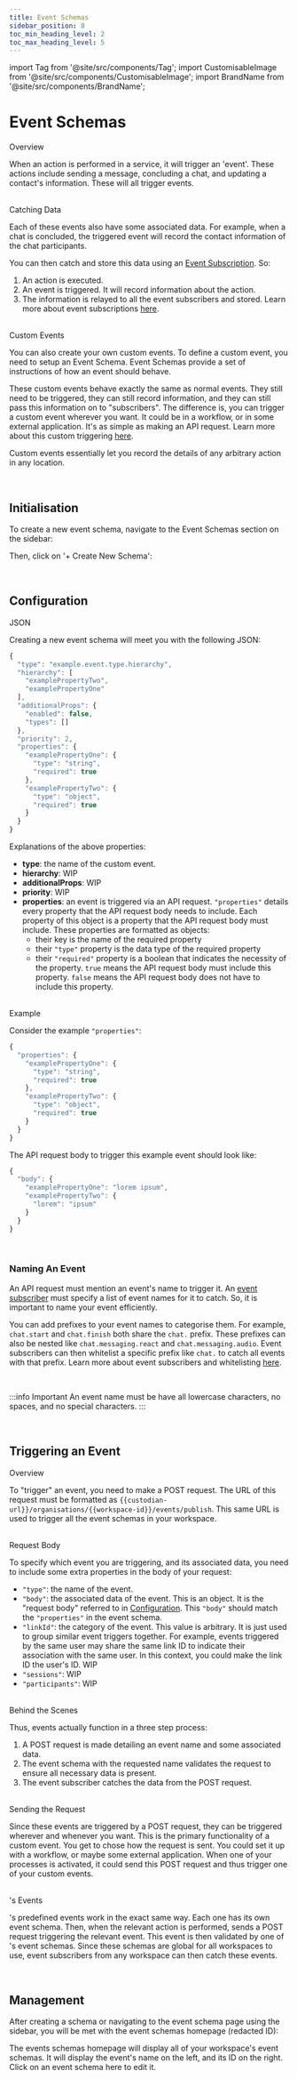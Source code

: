 ```yaml
---
title: Event Schemas
sidebar_position: 8
toc_min_heading_level: 2
toc_max_heading_level: 5
---
```


import Tag from '@site/src/components/Tag';
import CustomisableImage from '@site/src/components/CustomisableImage';
import BrandName from '@site/src/components/BrandName';

# Event Schemas

<div className="dubheader">Overview</div>

When an action is performed in a <BrandName/> service, it will trigger an 'event'. These actions include sending a message, concluding a chat, and updating a contact's information. These will all trigger events. 

<br/>

<div className="dubheader">Catching Data</div>

Each of these events also have some associated data. For example, when a chat is concluded, the triggered event will record the contact information of the chat participants.

You can then catch and store this data using an [Event Subscription](./event-subscriptions.md). So:
1. An action is executed. 
2. An event is triggered. It will record information about the action.
3. The information is relayed to all the event subscribers and stored. Learn more about event subscriptions [here](./event-subscriptions.md).

<br/>

<div className="dubheader">Custom Events</div>

You can also create your own custom events. To define a custom event, you need to setup an Event Schema. Event Schemas provide a set of instructions of how an event should behave. 

These custom events behave exactly the same as normal events. They still need to be triggered, they can still record information, and they can still pass this information on to "subscribers". The difference is, you can trigger a custom event wherever you want. It could be in a workflow, or in some external application. It's as simple as making an API request. Learn more about this custom triggering [here](#triggering-an-event).

Custom events essentially let you record the details of any arbitrary action in any location. 



[comment]: <> (may add a flow chart here about how the backend is actually working - POST Request made, event schema validates it, event subscribers catch the request, subscribers relay it to another API endpoint. WIP)

[comment]: <> (I should also include an example use case here about what is going on. WIP)

[comment]: <> (wait why would I setup a custom event that sends it to an event subscriber and then to the endpoint instead of just skipping the middle man and making a request straight to the final endpoint? WIP)

<br/>

## Initialisation

To create a new event schema, navigate to the Event Schemas section on the sidebar:

<CustomisableImage src="/img/schema-nav.png" alt="Event Schemas Sidebar Nav" width="500"/>

Then, click on '+ Create New Schema':

<CustomisableImage src="/img/new-schema.png" alt="New Schema" width="600"/>


<br/>

## Configuration

<div className="dubheader">JSON</div>

Creating a new event schema will meet you with the following JSON:

```jsx title="Event Schema JSON"
{
  "type": "example.event.type.hierarchy",
  "hierarchy": [
    "examplePropertyTwo",
    "examplePropertyOne"
  ],
  "additionalProps": {
    "enabled": false,
    "types": []
  },
  "priority": 2,
  "properties": {
    "examplePropertyOne": {
      "type": "string",
      "required": true
    },
    "examplePropertyTwo": {
      "type": "object",
      "required": true
    }
  }
}
```

Explanations of the above properties:
- **type**: the name of the custom event. 
- **hierarchy**: WIP
- **additionalProps**: WIP
- **priority**: WIP
- **properties**: an event is triggered via an API request. `"properties"` details every property that the API request body needs to include. Each property of this object is a property that the API request body must include. These properties are formatted as objects: 
    - their key is the name of the required property
    - their `"type"` property is the data type of the required property
    - their `"required"` property is a boolean that indicates the necessity of the property. `true` means the API request body must include this property. `false` means the API request body does not have to include this property.

<br/>

<div className="dubheader">Example</div>

Consider the example `"properties"`:

```jsx title="Example"
{
  "properties": {
    "examplePropertyOne": {
      "type": "string",
      "required": true
    },
    "examplePropertyTwo": {
      "type": "object",
      "required": true
    }
  }
}
```

The API request body to trigger this example event should look like:

```jsx title="chat.concluded"
{
  "body": {
    "examplePropertyOne": "lorem ipsum",
    "examplePropertyTwo": {
      "lorem": "ipsum"
    }
  }
}
```

<br/>

### Naming An Event

An API request must mention an event's name to trigger it. An [event subscriber](./event-subscriptions.md) must specify a list of event names for it to catch. So, it is important to name your event efficiently. 

You can add prefixes to your event names to categorise them. For example, `chat.start` and `chat.finish` both share the `chat.` prefix. These prefixes can also be nested like `chat.messaging.react` and `chat.messaging.audio`. Event subscribers can then whitelist a specific prefix like `chat.` to catch all events with that prefix. Learn more about event subscribers and whitelisting [here](./event-subscriptions.md).

<br/>

:::info Important
An event name must be have all lowercase characters, no spaces, and no special characters.
:::

<br/>

## Triggering an Event

<div className="dubheader">Overview</div>

To "trigger" an event, you need to make a POST request. The URL of this request must be formatted as `{{custodian-url}}/organisations/{{workspace-id}}/events/publish`. This same URL is used to trigger all the event schemas in your workspace. 

[comment]: <> (how do users find their custodian URL and workspace ID? WIP)

<br/>

<div className="dubheader">Request Body</div>

To specify which event you are triggering, and its associated data, you need to include some extra properties in the body of your request:
- `"type"`: the name of the event.
- `"body"`: the associated data of the event. This is an object. It is the "request body" referred to in [Configuration](#configuration). This `"body"` should match the `"properties"` in the event schema.
- `"linkId"`: the category of the event. This value is arbitrary. It is just used to group similar event triggers together. For example, events triggered by the same user may share the same link ID to indicate their association with the same user. In this context, you could make the link ID the user's ID. WIP
- `"sessions"`: WIP
- `"participants"`: WIP

[comment]: <> (check the wording and accuracy of the linkID. WIP)

<br/>

<div className="dubheader">Behind the Scenes</div>

Thus, events actually function in a three step process:
1. A POST request is made detailing an event name and some associated data.
2. The event schema with the requested name validates the request to ensure all necessary data is present.
3. The event subscriber catches the data from the POST request.

<br/>

<div className="dubheader">Sending the Request</div>

Since these events are triggered by a POST request, they can be triggered wherever and whenever you want. This is the primary functionality of a custom event. You get to chose how the request is sent. You could set it up with a workflow, or maybe some external application. When one of your processes is activated, it could send this POST request and thus trigger one of your custom events.

[comment]: <> (Review this wording. WIP)

<br/>

<div className="dubheader"><BrandName/>'s Events</div>

<BrandName/>'s predefined events work in the exact same way. Each one has its own event schema. Then, when the relevant action is performed, <BrandName/> sends a POST request triggering the relevant event. This event is then validated by one of <BrandName/>'s event schemas. Since these schemas are global for all workspaces to use, event subscribers from any workspace can then catch these events.

<br/>

## Management

After creating a schema or navigating to the event schema page using the sidebar, you will be met with the event schemas homepage (redacted ID):

<CustomisableImage src="/img/schema-homepage.png" alt="Event Schemas Homepage" width="700"/>

The events schemas homepage will display all of your workspace's event schemas. It will display the event's name on the left, and its ID on the right. Click on an event schema here to edit it.
 




[comment]: <> (to improve this, I need to talk about the use cases of event schemas.)
